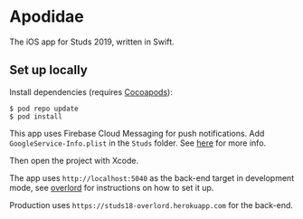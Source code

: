# Apodidae

The iOS app for Studs 2019, written in Swift.

## Set up locally

Install dependencies (requires [Cocoapods](https://cocoapods.org)):

```
$ pod repo update
$ pod install
```

This app uses Firebase Cloud Messaging for push notifications. Add `GoogleService-Info.plist` in the `Studs` folder. See [here](https://support.google.com/firebase/answer/7015592) for more info.

Then open the project with Xcode.

The app uses `http://localhost:5040` as the back-end target in development mode, see [overlord](https://github.com/studieresan/overlord) for instructions on how to set it up.

Production uses `https://studs18-overlord.herokuapp.com` for the back-end.
